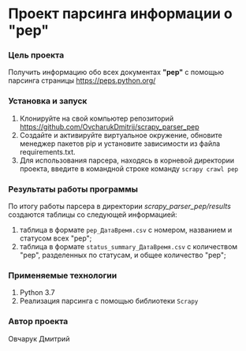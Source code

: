 # Проект парсинга информации о "pep"
### Цель проекта
Получить информацию обо всех документах **"pep"** с помощью парсинга страницы https://peps.python.org/


### Установка и запуск
1. Клонируйте на свой компьютер репозиторий https://github.com/OvcharukDmitrij/scrapy_parser_pep
2. Создайте и активируйте виртуальное окружение, обновите менеджер пакетов pip и установите зависимости из файла requirements.txt.
3. Для использования парсера, находясь в корневой директории проекта, введите в командной строке команду `scrapy crawl pep
` 

### Результаты работы программы
По итогу работы парсера в директории _scrapy_parser_pep/results_ cоздаются таблицы со следующей информацией:
1. таблица в формате `pep_ДатаВремя.csv` с номером, названием и статусом всех "pep";
2. таблица в формате `status_summary_ДатаВремя.csv` с количеством "pep", разделенных по статусам, и общее количество "pep";


### Применяемые технологии
1. Python 3.7
2. Реализация парсинга с помощью библиотеки `Scrapy`


### Автор проекта
Овчарук Дмитрий
